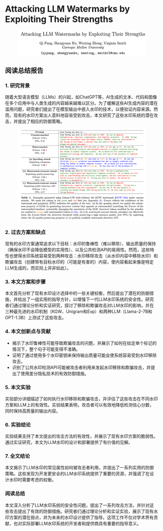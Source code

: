 # Attacking LLM Watermarks by Exploiting Their Strengths

<figure><img src="../.gitbook/assets/image (10) (1) (1) (1) (1) (1) (1) (1) (1) (1) (1) (1) (1) (1) (1) (1) (1) (1) (1) (1).png" alt=""><figcaption></figcaption></figure>

## 阅读总结报告

### 1. 研究背景

随着大型语言模型（LLMs）的兴起，如ChatGPT等，AI生成的文本、代码和图像在多个应用中与人类生成的内容越来越难以区分。为了缓解这些AI生成内容的潜在滥用问题，研究者们提出了在模型输出中嵌入水印的技术，以便验证内容来源。然而，现有的水印方案出人意料地容易受到攻击，本文研究了这些水印系统的潜在攻击，并提出了相应的防御策略。

<figure><img src="../.gitbook/assets/image (84).png" alt=""><figcaption></figcaption></figure>

### 2. 过去方案和缺点

现有的水印方案通常追求以下目标：水印的鲁棒性（难以移除）、输出质量的保持（确保水印不会降低模型的实用性）、以及公共检测API的易用性。然而，这些特性也使得水印系统容易受到两种攻击：水印移除攻击（从水印内容中移除水印）和欺骗攻击（创建带有目标水印的（可能是有害的）内容，使内容看起来像是特定LLM生成的，而实际上并非如此）。

### 3. 本文方案和步骤

本文首先分析了现有水印设计选择中的一些关键权衡，然后提出了潜在的防御措施，并给出了一组实用的指导方针，以增强下一代LLM水印系统的安全性。研究者们通过理论分析和实证研究，探讨了移除和欺骗攻击对LLM水印的影响，并在三种最先进的水印机制（KGW、Unigram和Exp）和两种LLM（Llama-2-7B和OPT-1.3B）上测试了这些攻击。

### 4. 本文创新点与贡献

* 揭示了水印鲁棒性可能导致欺骗攻击的问题，并展示了如何在给定单个标记的情况下，整个句子可能变得不准确。
* 证明了通过使用多个水印密钥来保持输出质量可能会使系统容易受到水印移除攻击。
* 识别了公共水印检测API可能被攻击者利用来发起水印移除和欺骗攻击，并提出了使用差分隐私技术的有效防御措施。

### 5. 本文实验

实验部分详细描述了如何执行水印移除和欺骗攻击，并评估了这些攻击在不同水印方案和LLM上的有效性。实验结果表明，攻击者可以有效地降低检测信心分数，同时保持高质量的输出内容。

### 6. 实验结论

实验结果支持了本文提出的攻击方法的有效性，并展示了现有水印方案的脆弱性。通过实证研究，本文为LLM水印的设计和部署提供了有价值的见解。

### 7. 全文结论

本文揭示了LLM水印的常见属性如何被攻击者利用，并提出了一系列实用的防御策略。这些发现为开发更安全的LLM水印系统提供了重要的资源，并强调了在设计水印时需要考虑的权衡。

### 阅读总结

本文深入分析了LLM水印系统的安全性问题，提出了一系列攻击方法，并针对这些攻击提出了有效的防御措施。研究者们通过理论分析和实证实验，展示了现有水印方案的潜在弱点，并为未来的水印设计提供了指导。这项工作不仅对学术界有贡献，也对实际部署LLM水印系统的开发者和提供商具有重要的指导意义。
